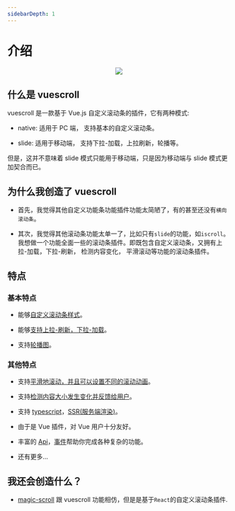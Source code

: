 ```yaml
---
sidebarDepth: 1
---
```


# 介绍

<p align="center">
  <img src="http://vuescrolljs.yvescoding.org/logo.png">
</p>

## 什么是 vuescroll

vuescroll 是一款基于 Vue.js 自定义滚动条的插件，它有两种模式:

- native: 适用于 PC 端， 支持基本的自定义滚动条。

- slide: 适用于移动端， 支持下拉-加载，上拉刷新，轮播等。

但是，这并不意味着 slide 模式只能用于移动端，只是因为移动端与 slide 模式更加契合而已。

## 为什么我创造了 vuescroll

- 首先，我觉得其他自定义功能条功能插件功能太简陋了，有的甚至还没有`横向滚动条`。

- 其次，我觉得其他滚动条功能太单一了，比如只有`slide`的功能，如`iscroll`。 我想做一个功能全面一些的滚动条插件。即既包含自定义滚动条，又拥有上拉-加载，下拉-刷新， 检测内容变化， 平滑滚动等功能的滚动条插件。

## 特点

### 基本特点

- 能够[自定义滚动条样式](https://vuescrolljs.yvescoding.org/zh/demo/#%E5%AE%8C%E5%85%A8%E5%8F%AF%E5%AE%9A%E5%88%B6)。

- 能够[支持上拉-刷新，下拉-加载](https://vuescrolljs.yvescoding.org/zh/demo/#%E4%B8%8B%E6%8B%89%E5%88%B7%E6%96%B0%E5%92%8C%E4%B8%8A%E6%8E%A8%E5%8A%A0%E8%BD%BD)。

- 支持[轮播图](https://vuescrolljs.yvescoding.org/zh/demo/#%E8%BD%AE%E6%92%AD%E5%9B%BE)。

### 其他特点

- 支持[平滑地滚动，并且可以设置不同的滚动动画](https://vuescrolljs.yvescoding.org/zh/guide/configuration.html#scrollpanel)。

- 支持[检测内容大小发生变化并反馈给用户](https://vuescrolljs.yvescoding.org/zh/guide/configuration.html#vuescroll)。

- 支持 [typescript](https://vuescrolljs.yvescoding.org/zh/guide/typescript.html#typescript)，[SSR(服务端渲染)](https://vuescrolljs.yvescoding.org/zh/demo/#ssr-%E6%9C%8D%E5%8A%A1%E7%AB%AF%E6%B8%B2%E6%9F%93-demo)。

- 由于是 Vue 插件，对 Vue 用户十分友好。

- 丰富的 [Api](https://vuescrolljs.yvescoding.org/zh/guide/api.html#%E9%80%9A%E7%94%A8-api)，[事件](https://vuescrolljs.yvescoding.org/zh/guide/event.html#%E4%BA%8B%E4%BB%B6)帮助你完成各种复杂的功能。

* 还有更多...

## 我还会创造什么？

- [magic-scroll](https://github.com/YvesCoding/magic-scroll) 跟 vuescroll 功能相仿，但是是基于`React`的自定义滚动条插件.
